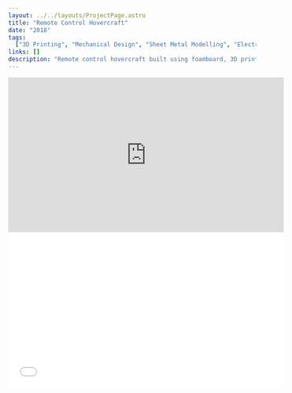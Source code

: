 ```yaml
---
layout: ../../layouts/ProjectPage.astro
title: "Remote Control Hovercraft"
date: "2018"
tags:
  ["3D Printing", "Mechanical Design", "Sheet Metal Modelling", "Electronics"]
links: []
description: "Remote control hovercraft built using foamboard, 3D printing, and hobby RC electronics. Designed using Onshape."
---
```


<iframe width="560" height="315" src="https://www.youtube.com/embed/jCL2HYXeS9U" title="YouTube video player" frameborder="0" allow="accelerometer; autoplay; clipboard-write; encrypted-media; gyroscope; picture-in-picture" allowfullscreen></iframe>

<iframe width="560" height="315" src="/3D_models/hovercraft.gltf" title="3D Model" frameborder="0" allowfullscreen></iframe>
